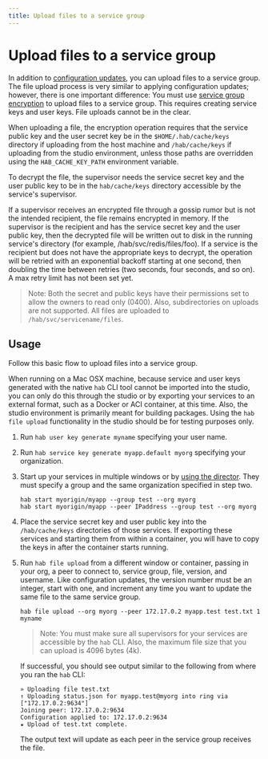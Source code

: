 ```yaml
---
title: Upload files to a service group
---
```


# Upload files to a service group
In addition to [configuration updates](/docs/run-packages-apply-config-updates), you can upload files to a service group. The file upload process is very similar to applying configuration updates; however, there is one important difference: You must use [service group encryption](/docs/run-packages-security#service-group-encryption) to upload files to a service group. This requires creating service keys and user keys. File uploads cannot be in the clear.

When uploading a file, the encryption operation requires that the service public key and the user secret key be in the `$HOME/.hab/cache/keys` directory if uploading from the host machine and `/hab/cache/keys` if uploading from the studio environment, unless those paths are overridden using the `HAB_CACHE_KEY_PATH` environment variable.

To decrypt the file, the supervisor needs the service secret key and the user public key to be in the `hab/cache/keys` directory accessible by the service's supervisor.

If a supervisor receives an encrypted file through a gossip rumor but is not the intended recipient, the file remains encrypted in memory. If the supervisor is the recipient and has the service secret key and the user public key, then the decrypted file will be written out to disk in the running service's directory (for example, /hab/svc/redis/files/foo). If a service is the recipient but does not have the appropriate keys to decrypt, the operation will be retried with an exponential backoff starting at one second, then doubling the time between retries (two seconds, four seconds, and so on). A max retry limit has not been set yet.

> Note: Both the secret and public keys have their permissions set to allow the owners to read only (0400). Also, subdirectories on uploads are not supported. All files are uploaded to `/hab/svc/servicename/files`.

## Usage
Follow this basic flow to upload files into a service group.

When running on a Mac OSX machine, because service and user keys generated with the native `hab` CLI tool cannot be imported into the studio, you can only do this through the studio or by exporting your services to an external format, such as a Docker or ACI container, at this time. Also, the studio environment is primarily meant for building packages. Using the `hab file upload` functionality in the studio should be for testing purposes only.

1. Run `hab user key generate myname` specifying your user name.
2. Run `hab service key generate myapp.default myorg` specifying your organization.
3. Start up your services in multiple windows or by [using the director](/docs/run-packages-director). They must specify a group and the same organization specified in step two.

       hab start myorigin/myapp --group test --org myorg
       hab start myorigin/myapp --peer IPaddress --group test --org myorg

4. Place the service secret key and user public key into the `/hab/cache/keys` directories of those services. If exporting these services and starting them from within a container, you will have to copy the keys in after the container starts running.
5. Run `hab file upload` from a different window or container, passing in your org, a peer to connect to, service group, file, version, and username. Like configuration updates, the version number must be an integer, start with one, and increment any time you want to update the same file to the same service group.

       hab file upload --org myorg --peer 172.17.0.2 myapp.test test.txt 1 myname

    > Note: You must make sure all supervisors for your services are accessible by the `hab` CLI. Also, the maximum file size that you can upload is 4096 bytes (4k).

   If successful, you should see output similar to the following from where you ran the `hab` CLI:

       » Uploading file test.txt
       ↑ Uploading status.json for myapp.test@myorg into ring via ["172.17.0.2:9634"]
       Joining peer: 172.17.0.2:9634
       Configuration applied to: 172.17.0.2:9634
       ★ Upload of test.txt complete.

     The output text will update as each peer in the service group receives the file.
